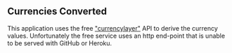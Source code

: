 ## Currencies Converted

This application uses the free ["currencylayer"]( https://currencylayer.com/documentation ) API to derive the currency values.  Unfortunately the free service uses an http end-point that is unable to be served with GitHub or Heroku.  
